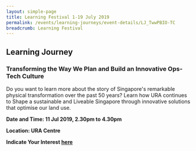 ```yaml
---
layout: simple-page
title: Learning Festival 1-19 July 2019
permalink: /events/learning-journeys/event-details/LJ_TwwPBIO-TC
breadcrumb: Learning Festival
---
```


## Learning Journey 
### Transforming the Way We Plan and Build an Innovative Ops-Tech Culture 

Do you want to learn more about the story of Singapore's remarkable physical transformation over the past 50 years? Learn how URA continues to Shape a sustainable and Liveable Singapore through innovative solutions that optimise our land use.

**Date and Time: 11 Jul 2019, 2.30pm to 4.30pm** 

**Location: URA Centre** 

**Indicate Your Interest [here](https://www.eventbrite.sg/e/step-into-my-shoes-making-a-difference-as-a-probation-officer-tickets-61082209533)** 

